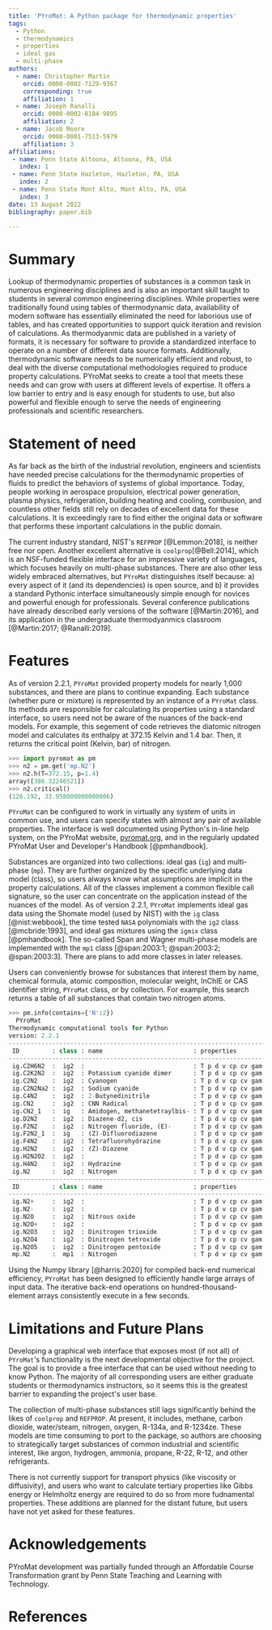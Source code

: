 ```yaml
---
title: 'PYroMat: A Python package for thermodynamic properties'
tags:
  - Python
  - thermodynamics
  - properties
  - ideal gas
  - multi-phase
authors:
  - name: Christopher Martin
    orcid: 0000-0002-7129-9367
    corresponding: true
    affiliation: 1
  - name: Joseph Ranalli
    orcid: 0000-0002-8184-9895
    affiliation: 2
  - name: Jacob Moore
    orcid: 0000-0001-7513-5979
    affiliation: 3
affiliations:
 - name: Penn State Altoona, Altoona, PA, USA
   index: 1
 - name: Penn State Hazleton, Hazleton, PA, USA
   index: 2
 - name: Penn State Mont Alto, Mont Alto, PA, USA 
   index: 3
date: 13 August 2022
bibliography: paper.bib

---
```


# Summary

Lookup of thermodynamic properties of substances is a common task in numerous engineering disciplines and is also an important skill taught to students in several common engineering disciplines. While properties were traditionally found using tables of thermodynamic data, availability of modern software has essentially eliminated the need for laborious use of tables, and has created opportunities to support quick iteration and revision of calculations. As thermodyanmic data are published in a variety of formats, it is necessary for software to provide a standardized interface to operate on a number of different data source formats. Additionally, thermodynamic software needs to be numerically efficient and robust, to deal with the diverse computational methodologies required to produce property calculations. PYroMat seeks to create a tool that meets these needs and can grow with users at different levels of expertise. It offers a low barrier to entry and is easy enough for students to use, but also powerful and flexible enough to serve the needs of engineering professionals and scientific researchers.

# Statement of need

As far back as the birth of the industrial revolution, engineers and scientists have needed precise calculations for the thermodynamic properties of fluids to predict the behaviors of systems of global importance.  Today, people working in aerospace propulsion, electrical power generation, plasma physics, refrigeration, building heating and cooling, combusion, and countless other fields still rely on decades of excellent data for these calculations.  It is exceedingly rare to find either the original data or software that performs these important calculations in the public domain.

The current industry standard, NIST's `REFPROP` [@Lemmon:2018], is neither free nor open.  Another excellent alternative is `coolprop`[@Bell:2014], which is an NSF-funded flexible interface for an impressive variety of languages, which focuses heavily on multi-phase substances.  There are also other less widely embraced alternatives, but `PYroMat` distinguishes itself because:
a) every aspect of it (and its dependencies) is open source, and 
b) it provides a standard Pythonic interface simultaneously simple enough for novices and powerful enough for professionals. 
Several conference publications have already described early versions of the software
[@Martin:2016], and its application in the undergraduate thermodyanmics 
classroom [@Martin:2017; @Ranalli:2019]. 

# Features

As of version 2.2.1, `PYroMat` provided property models for nearly 1,000 substances, and there are plans to continue expanding.  Each substance (whether pure or mixture) is represented by an instance of a `PYroMat` class.  Its methods are responsible for calculating its properties using a standard interface, so users need not be aware of the nuances of the back-end models.  For example, this segement of code retrieves the diatomic nitrogen model and calculates its enthalpy at 372.15 Kelvin and 1.4 bar.  Then, it returns the critical point (Kelvin, bar) of nitrogen.
```python
>>> import pyromat as pm
>>> n2 = pm.get('mp.N2')
>>> n2.h(T=372.15, p=1.4)
array([386.32246521])
>>> n2.critical()
(126.192, 33.958000000000006)
```

`PYroMat` can be configured to work in virtually any system of units in common use, and users can specify states with almost any pair of available properties.  The interface is well documented using Python's in-line help system, on the PYroMat website, [pyromat.org](http://pyromat.org), and in the regularly updated PYroMat User and Developer's Handbook [@pmhandbook].

Substances are organized into two collections: ideal gas (`ig`) and multi-phase (`mp`).  They are further organized by the specific underlying data model (class), so users always know what assumptions are implicit in the property calculations.  All of the classes implement a common flexible call signature, so the user can concentrate on the application instead of the nuances of the model.  As of version 2.2.1, `PYroMat` implements ideal gas data using the Shomate model (used by NIST) with the `ig` class [@nist:webbook], the time tested `NASA` polynomials with the `ig2` class [@mcbride:1993], and ideal gas mixtures using the `igmix` class [@pmhandbook].  The so-called Span and Wagner multi-phase models are implemented with the `mp1` class [@span:2003:1; @span:2003:2; @span:2003:3].  There are plans to add more classes in later releases.

Users can conveniently browse for substances that interest them by name, chemical formula, atomic composition, molecular weight, InChIE or CAS identifier string, `PYroMat` class, or by collection.  For example, this search returns a table of all substances that contain two nitrogen atoms.

```python
>>> pm.info(contains={'N':2})
  PYroMat
Thermodynamic computational tools for Python
version: 2.2.1
---------------------------------------------------------------------------------------
 ID         : class : name                         : properties
---------------------------------------------------------------------------------------
 ig.C2H6N2  :  ig2  :                              : T p d v cp cv gam e h s mw R    
 ig.C2K2N2  :  ig2  : Potassium cyanide dimer      : T p d v cp cv gam e h s mw R    
 ig.C2N2    :  ig2  : Cyanogen                     : T p d v cp cv gam e h s mw R    
 ig.C2N2Na2 :  ig2  : Sodium cyanide               : T p d v cp cv gam e h s mw R    
 ig.C4N2    :  ig2  : 2-Butynedinitrile            : T p d v cp cv gam e h s mw R    
 ig.CN2     :  ig2  : CNN Radical                  : T p d v cp cv gam e h s mw R    
 ig.CN2_1   :  ig   : Amidogen, methanetetraylbis- : T p d v cp cv gam e h s mw R    
 ig.D2N2    :  ig2  : Diazene-d2, cis              : T p d v cp cv gam e h s mw R    
 ig.F2N2    :  ig2  : Nitrogen fluoride, (E)-      : T p d v cp cv gam e h s mw R    
 ig.F2N2_1  :  ig   : (Z)-Difluorodiazene          : T p d v cp cv gam e h s mw R    
 ig.F4N2    :  ig2  : Tetrafluorohydrazine         : T p d v cp cv gam e h s mw R    
 ig.H2N2    :  ig2  : (Z)-Diazene                  : T p d v cp cv gam e h s mw R    
 ig.H2N2O2  :  ig2  :                              : T p d v cp cv gam e h s mw R    
 ig.H4N2    :  ig2  : Hydrazine                    : T p d v cp cv gam e h s mw R    
 ig.N2      :  ig2  : Nitrogen                     : T p d v cp cv gam e h s mw R    
---------------------------------------------------------------------------------------
 ID         : class : name                         : properties
---------------------------------------------------------------------------------------
 ig.N2+     :  ig2  :                              : T p d v cp cv gam e h s mw R    
 ig.N2-     :  ig2  :                              : T p d v cp cv gam e h s mw R    
 ig.N2O     :  ig2  : Nitrous oxide                : T p d v cp cv gam e h s mw R    
 ig.N2O+    :  ig2  :                              : T p d v cp cv gam e h s mw R    
 ig.N2O3    :  ig2  : Dinitrogen trioxide          : T p d v cp cv gam e h s mw R    
 ig.N2O4    :  ig2  : Dinitrogen tetroxide         : T p d v cp cv gam e h s mw R    
 ig.N2O5    :  ig2  : Dinitrogen pentoxide         : T p d v cp cv gam e h s mw R    
 mp.N2      :  mp1  : Nitrogen                     : T p d v cp cv gam e h s mw R    
```

Using the Numpy library [@harris:2020] for compiled back-end numerical efficiency, `PYroMat` has been designed to efficiently handle large arrays of input data.  The iterative back-end operations on hundred-thousand-element arrays consistently execute in a few seconds.  

# Limitations and Future Plans

Developing a graphical web interface that exposes most (if not all) of `PYroMat`'s functionality is the next developmental objective for the project.  The goal is to provide a free interface that can be used without needing to know Python.  The majority of all corresponding users are either graduate students or thermodynamics instructors, so it seems this is the greatest barrier to expanding the project's user base.

The collection of multi-phase substances still lags significantly behind the likes of `coolprop` and `REFPROP`.  At present, it includes, methane, carbon dioxide, water/steam, nitrogen, oxygen, R-134a, and R-1234ze.  These models are time consuming to port to the package, so authors are choosing to strategically target substances of common industrial and scientific interest, like argon, hydrogen, ammonia, propane, R-22, R-12, and other refrigerants.

There is not currently support for transport physics (like viscosity or diffusivity), and users who want to calculate tertiary properties like Gibbs energy or Helmholtz energy are required to do so from more fudnamental properties.  These additions are planned for the distant future, but users have not yet asked for these features.

# Acknowledgements

PYroMat development was partially funded through an Affordable Course Transformation grant by Penn State Teaching and Learning with Technology.

# References
